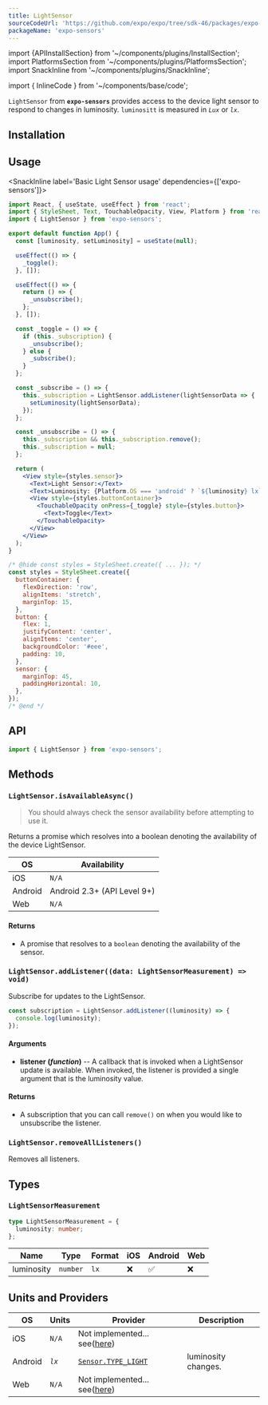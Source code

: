 ```yaml
---
title: LightSensor
sourceCodeUrl: 'https://github.com/expo/expo/tree/sdk-46/packages/expo-sensors'
packageName: 'expo-sensors'
---
```


import {APIInstallSection} from '~/components/plugins/InstallSection';
import PlatformsSection from '~/components/plugins/PlatformsSection';
import SnackInline from '~/components/plugins/SnackInline';

import { InlineCode } from '~/components/base/code';

`LightSensor` from **`expo-sensors`** provides access to the device light sensor to respond to changes in luminosity. `luminositt` is measured in _`Lux`_ or _`lx`_.

<PlatformsSection android emulator />

## Installation

<APIInstallSection />

## Usage

<SnackInline label='Basic Light Sensor usage' dependencies={['expo-sensors']}>

```jsx
import React, { useState, useEffect } from 'react';
import { StyleSheet, Text, TouchableOpacity, View, Platform } from 'react-native';
import { LightSensor } from 'expo-sensors';

export default function App() {
  const [luminosity, setLuminosity] = useState(null);

  useEffect(() => {
    _toggle();
  }, []);

  useEffect(() => {
    return () => {
      _unsubscribe();
    };
  }, []);

  const _toggle = () => {
    if (this._subscription) {
      _unsubscribe();
    } else {
      _subscribe();
    }
  };

  const _subscribe = () => {
    this._subscription = LightSensor.addListener(lightSensorData => {
      setLuminosity(lightSensorData);
    });
  };

  const _unsubscribe = () => {
    this._subscription && this._subscription.remove();
    this._subscription = null;
  };

  return (
    <View style={styles.sensor}>
      <Text>Light Sensor:</Text>
      <Text>Luminosity: {Platform.OS === 'android' ? `${luminosity} lx` : `Only available on Android`}</Text>
      <View style={styles.buttonContainer}>
        <TouchableOpacity onPress={_toggle} style={styles.button}>
          <Text>Toggle</Text>
        </TouchableOpacity>
      </View>
    </View>
  );
}

/* @hide const styles = StyleSheet.create({ ... }); */
const styles = StyleSheet.create({
  buttonContainer: {
    flexDirection: 'row',
    alignItems: 'stretch',
    marginTop: 15,
  },
  button: {
    flex: 1,
    justifyContent: 'center',
    alignItems: 'center',
    backgroundColor: '#eee',
    padding: 10,
  },
  sensor: {
    marginTop: 45,
    paddingHorizontal: 10,
  },
});
/* @end */
```

</SnackInline>

## API

```js
import { LightSensor } from 'expo-sensors';
```

## Methods

### `LightSensor.isAvailableAsync()`

> You should always check the sensor availability before attempting to use it.

Returns a promise which resolves into a boolean denoting the availability of the device LightSensor.

| OS      | Availability                |
| ------- | --------------------------- |
| iOS     | `N/A`                       |
| Android | Android 2.3+ (API Level 9+) |
| Web     | `N/A`                       |

#### Returns

- A promise that resolves to a `boolean` denoting the availability of the sensor.

### `LightSensor.addListener((data: LightSensorMeasurement) => void)`

Subscribe for updates to the LightSensor.

```js
const subscription = LightSensor.addListener((luminosity) => {
  console.log(luminosity);
});
```

#### Arguments

- **listener (_function_)** -- A callback that is invoked when a LightSensor update is available. When invoked, the listener is provided a single argument that is the luminosity value.

#### Returns

- A subscription that you can call `remove()` on when you would like to unsubscribe the listener.

### `LightSensor.removeAllListeners()`

Removes all listeners.

## Types

### `LightSensorMeasurement`

```typescript
type LightSensorMeasurement = {
  luminosity: number;
};
```

| Name             | Type                                         | Format   | iOS | Android | Web |
| ---------------- | -------------------------------------------- | -------- | --- | ------- | --- |
| luminosity         | `number`                                     | `lx`    | ❌  | ✅      | ❌  |

## Units and Providers

| OS      | Units   | Provider                                                                                                | Description                                                                                                                         |
| ------- | ------- | ------------------------------------------------------------------------------------------------------- | ----------------------------------------------------------------------------------------------------------------------------------- |
| iOS     | `N/A`   | Not implemented... see([here](https://github.com/expo/expo/discussions/18101))
| Android | _`lx`_ | [`Sensor.TYPE_LIGHT`](https://developer.android.com/reference/android/hardware/Sensor#TYPE_LIGHT) | luminosity changes.                                                                                                    |
| Web     | `N/A` |          Not implemented... see([here](https://github.com/expo/expo/discussions/18101))